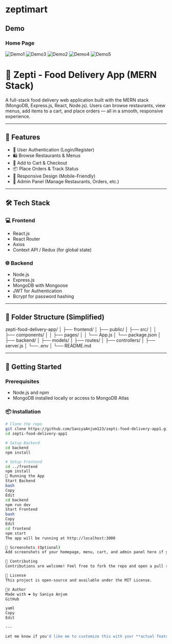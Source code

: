 # zeptimart
## Demo
### Home Page

![Demo1](./public/Demo1.png)
![Demo3](./public/Demo3.png)
![Demo2](./public/Demo2.png)
![Demo4](./public/Demo4.png)
![Demo5](./public/Demo5.png)



# 🍔 Zepti - Food Delivery App (MERN Stack)

A full-stack food delivery web application built with the MERN stack (MongoDB, Express.js, React, Node.js). Users can browse restaurants, view menus, add items to a cart, and place orders — all in a smooth, responsive experience.

---

## 🚀 Features

- 🔐 User Authentication (Login/Register)
- 🛍️ Browse Restaurants & Menus
- 🛒 Add to Cart & Checkout
- 📦 Place Orders & Track Status
- 📱 Responsive Design (Mobile-Friendly)
- 🧑 Admin Panel (Manage Restaurants, Orders, etc.)

---

## 🛠 Tech Stack

### 💻 Frontend
- React.js
- React Router
- Axios
- Context API / Redux (for global state)

### 🌐 Backend
- Node.js
- Express.js
- MongoDB with Mongoose
- JWT for Authentication
- Bcrypt for password hashing

---

## 📂 Folder Structure (Simplified)

zepti-food-delivery-app/ │ ├── frontend/ │ ├── public/ │ ├── src/ │ │ ├── components/ │ │ ├── pages/ │ │ └── App.js │ └── package.json │ ├── backend/ │ ├── models/ │ ├── routes/ │ ├── controllers/ │ ├── server.js │ └── .env │ └── README.md

---

## 🧪 Getting Started

### Prerequisites
- Node.js and npm
- MongoDB installed locally or access to MongoDB Atlas

### 📦 Installation

```bash
# Clone the repo
git clone https://github.com/SaniyaAnjum123/zepti-food-delivery-app1.git
cd zepti-food-delivery-app1

# Setup Backend
cd backend
npm install

# Setup Frontend
cd ../frontend
npm install
🚀 Running the App
Start Backend
bash
Copy
Edit
cd backend
npm run dev
Start Frontend
bash
Copy
Edit
cd frontend
npm start
The app will be running at http://localhost:3000

📸 Screenshots (Optional)
Add screenshots of your homepage, menu, cart, and admin panel here if you have them.

🤝 Contributing
Contributions are welcome! Feel free to fork the repo and open a pull request.

📄 License
This project is open-source and available under the MIT License.

🙋‍♀️ Author
Made with ❤️ by Saniya Anjum
GitHub

yaml
Copy
Edit

---

Let me know if you'd like me to customize this with your **actual features**, **live demo link**, 
